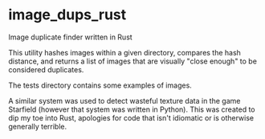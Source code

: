 # image_dups_rust
Image duplicate finder written in Rust

This utility hashes images within a given directory, compares the hash distance, and returns a list of images that are visually "close enough" to be considered duplicates.

The tests directory contains some examples of images.

A similar system was used to detect wasteful texture data in the game Starfield (however that system was written in Python).
This was created to dip my toe into Rust, apologies for code that isn't idiomatic or is otherwise generally terrible.

